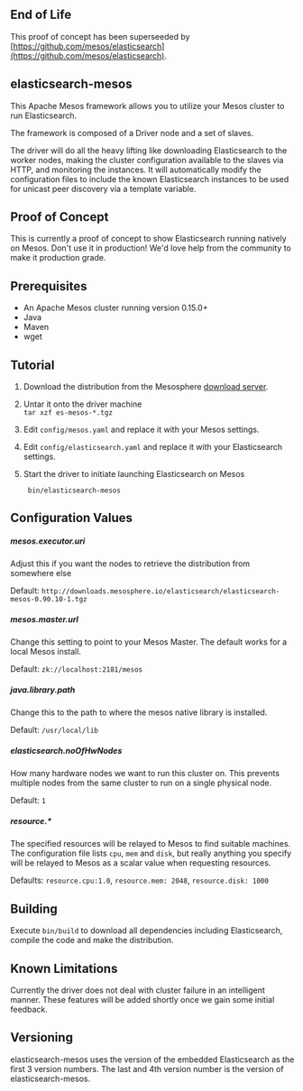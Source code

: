 ## End of Life

This proof of concept has been superseeded by [https://github.com/mesos/elasticsearch](https://github.com/mesos/elasticsearch).

## elasticsearch-mesos

This Apache Mesos framework allows you to utilize your Mesos cluster to run Elasticsearch.

The framework is composed of a Driver node and a set of slaves.

The driver will do all the heavy lifting like downloading Elasticsearch to the worker nodes, making the cluster configuration available to the slaves via HTTP, and monitoring the instances. It will automatically modify the configuration files to include the known Elasticsearch instances to be used for unicast peer discovery via a template variable.

## Proof of Concept

This is currently a proof of concept to show Elasticsearch running natively on Mesos.
Don't use it in production! We'd love help from the community to make it production grade.

## Prerequisites

- An Apache Mesos cluster running version 0.15.0+
- Java
- Maven
- wget

## Tutorial

1. Download the distribution from the Mesosphere [download server](http://downloads.mesosphere.io/elasticsearch/elasticsearch-mesos-0.90.10-1.tgz).

1. Untar it onto the driver machine   
   ```tar xzf es-mesos-*.tgz```

1. Edit ```config/mesos.yaml``` and replace it with your Mesos settings.

1. Edit ```config/elasticsearch.yaml``` and replace it with your Elasticsearch settings.

1. Start the driver to initiate launching Elasticsearch on Mesos    

        bin/elasticsearch-mesos

## Configuration Values

##### mesos.executor.uri
Adjust this if you want the nodes to retrieve the distribution from somewhere else

Default: ```http://downloads.mesosphere.io/elasticsearch/elasticsearch-mesos-0.90.10-1.tgz```

##### mesos.master.url

Change this setting to point to your Mesos Master. The default works for a local Mesos install.

Default: ```zk://localhost:2181/mesos```

##### java.library.path

Change this to the path to where the mesos native library is installed.

Default: ```/usr/local/lib```

##### elasticsearch.noOfHwNodes

How many hardware nodes we want to run this cluster on.  This prevents multiple nodes from the same cluster to run on a single physical node.

Default: ```1```

##### resource.*
The specified resources will be relayed to Mesos to find suitable machines. The configuration file lists ```cpu```, ```mem``` and ```disk```, but really anything you specify will be relayed to Mesos as a scalar value when requesting resources.

Defaults:  ```resource.cpu:1.0```, ```resource.mem: 2048```, ```resource.disk: 1000```

## Building

Execute `bin/build` to download all dependencies including Elasticsearch, compile the code and make the distribution.

## Known Limitations

Currently the driver does not deal with cluster failure in an intelligent manner. These features will be added shortly once we gain some initial feedback.

## Versioning

elasticsearch-mesos uses the version of the embedded Elasticsearch as the first 3 version numbers. The last and 4th version number is the version of elasticsearch-mesos.

